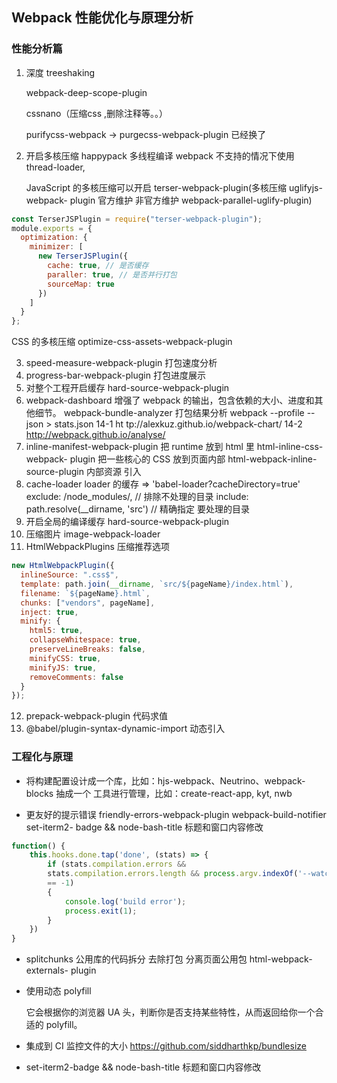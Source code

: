 ## Webpack 性能优化与原理分析

### 性能分析篇

1. 深度 treeshaking

   webpack-deep-scope-plugin

   cssnano（压缩css ,删除注释等。。）

   purifycss-webpack -> purgecss-webpack-plugin 已经换了

2. 开启多核压缩 happypack 多线程编译 webpack 不支持的情况下使用 thread-loader,

   JavaScript 的多核压缩可以开启 terser-webpack-plugin(多核压缩 uglifyjs-webpack-
   plugin 官⽅维护 ⾮官⽅维护 webpack-parallel-uglify-plugin)

```javascript
const TerserJSPlugin = require("terser-webpack-plugin");
module.exports = {
  optimization: {
    minimizer: [
      new TerserJSPlugin({
        cache: true, // 是否缓存
        paraller: true, // 是否并⾏打包
        sourceMap: true
      })
    ]
  }
};
```

 CSS 的多核压缩 optimize-css-assets-webpack-plugin

3. speed-measure-webpack-plugin 打包速度分析
4. progress-bar-webpack-plugin 打包进度展示
5. 对整个⼯程开启缓存 hard-source-webpack-plugin
6. webpack-dashboard 增强了 webpack 的输出，包含依赖的⼤⼩、进度和其他细节。
   webpack-bundle-analyzer 打包结果分析 webpack --profile --json > stats.json 14-1 ht
   tp://alexkuz.github.io/webpack-chart/ 14-2 http://webpack.github.io/analyse/
7. inline-manifest-webpack-plugin 把 runtime 放到 html ⾥ html-inline-css-webpack-
   plugin 把⼀些核⼼的 CSS 放到⻚⾯内部 html-webpack-inline-source-plugin 内部资源
   引⼊
8. cache-loader loader 的缓存 => 'babel-loader?cacheDirectory=true' exclude:
   /node_modules/, // 排除不处理的⽬录 include: path.resolve(\_\_dirname, 'src') // 精确指定
   要处理的⽬录
9. 开启全局的编译缓存 hard-source-webpack-plugin
10. 压缩图⽚ image-webpack-loader
11. HtmlWebpackPlugins 压缩推荐选项

```javascript
new HtmlWebpackPlugin({
  inlineSource: ".css$",
  template: path.join(__dirname, `src/${pageName}/index.html`),
  filename: `${pageName}.html`,
  chunks: ["vendors", pageName],
  inject: true,
  minify: {
    html5: true,
    collapseWhitespace: true,
    preserveLineBreaks: false,
    minifyCSS: true,
    minifyJS: true,
    removeComments: false
  }
});
```

12. prepack-webpack-plugin 代码求值
13. @babel/plugin-syntax-dynamic-import 动态引⼊

### 工程化与原理

- 将构建配置设计成⼀个库，⽐如：hjs-webpack、Neutrino、webpack-blocks 抽成⼀个
  ⼯具进⾏管理，⽐如：create-react-app, kyt, nwb

- 更友好的提示错误 friendly-errors-webpack-plugin webpack-build-notifier set-iterm2-
  badge && node-bash-title 标题和窗⼝内容修改

```javascript
function() {
    this.hooks.done.tap('done', (stats) => {
        if (stats.compilation.errors &&
        stats.compilation.errors.length && process.argv.indexOf('--watch')
        == -1)
        {
            console.log('build error');
            process.exit(1);
        }
    })
}
```

- splitchunks 公⽤库的代码拆分 去除打包 分离⻚⾯公⽤包 html-webpack-externals-
  plugin

- 使⽤动态 polyfill

  它会根据你的浏览器 UA 头，判断你是否⽀持某些特性，从⽽返回给你⼀个合适的
  polyfill。

- 集成到 CI 监控⽂件的⼤⼩ https://github.com/siddharthkp/bundlesize
- set-iterm2-badge && node-bash-title 标题和窗⼝内容修改
